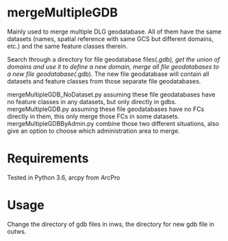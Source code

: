# mergeMultipleGDB
Mainly used to merge multiple DLG geodatabase.
All of them have the same datasets (names, spatial reference with same GCS but different domains, etc.) and the same feature classes therein.

Search through a directory for file geodatabase files(*.gdb), get the union of domains and use it to define a new domain, merge all file geodatabases to a new file geodatabase(*.gdb).
The new file geodatabase will contain all datasets and feature classes from those separate file geodatabases.

mergeMultipleGDB_NoDataset.py assuming these file geodatabases have no feature classes in any datasets, but only directly in gdbs.
mergeMultipleGDB.py assuming these file geodatabases have no FCs directly in them, this only merge those FCs in some datasets.
mergeMultipleGDBByAdmin.py combine those two different situations, also give an option to choose which administration area to merge.

# Requirements
Tested in Python 3.6, arcpy from ArcPro

# Usage
Change the directory of gdb files in inws, the directory for new gdb file in outws.

